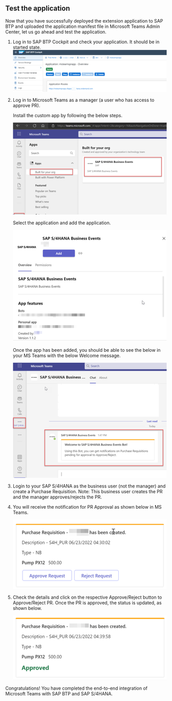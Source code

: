 ## Test the application

Now that you have successfully deployed the extension application to SAP BTP and uploaded the application manifest file in Microsoft Teams Admin Center, let us go ahead and test the application.

1. Log in to SAP BTP Cockpit and check your application. It should be in started state.
![plot](./images/appstarted.png)

2. Log in to Microsoft Teams as a manager (a user who has access to approve PR).

    Install the custom app by following the below steps.

    ![plot](./images/installapp.png)

    Select the application and add the application.

    ![plot](./images/addapp.png)

    Once the app has been added, you should be able to see the below in your MS Teams with the below Welcome message.

    ![plot](./images/launch.png)   

3. Login to your SAP S/4HANA as the business user (not the manager) and create a Purchase Requisition.
Note: This business user creates the PR and the manager approves/rejects the PR.

4. You will receive the notification for PR Approval as shown below in MS Teams.

    ![plot](./images/prcreate.png)  

5. Check the details and click on the respective Approve/Reject button to Approve/Reject PR. Once the PR is approved, the status is updated, as shown below.

    ![plot](./images/approved.png)  

Congratulations! You have completed the end-to-end integration of Microsoft Teams with SAP BTP and SAP S/4HANA.